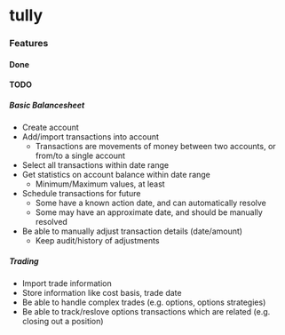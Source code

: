 # tully

### Features
#### Done
#### TODO
##### Basic Balancesheet
* Create account
* Add/import transactions into account
  * Transactions are movements of money between two accounts, or from/to a single account
* Select all transactions within date range
* Get statistics on account balance within date range
  * Minimum/Maximum values, at least
* Schedule transactions for future
  * Some have a known action date, and can automatically resolve
  * Some may have an approximate date, and should be manually resolved
* Be able to manually adjust transaction details (date/amount)
  * Keep audit/history of adjustments

##### Trading
* Import trade information
* Store information like cost basis, trade date
* Be able to handle complex trades (e.g. options, options strategies)
* Be able to track/reslove options transactions which are related (e.g. closing out a position)
